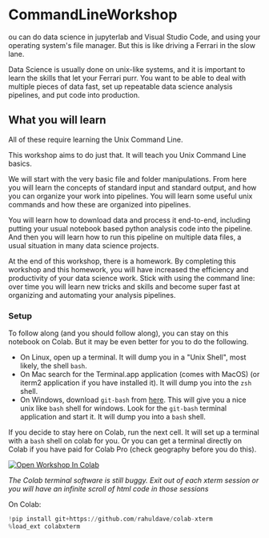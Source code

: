 # CommandLineWorkshop

ou can do data science in jupyterlab and Visual Studio Code, and using your operating system's file manager. But this is like driving a Ferrari in the slow lane.

Data Science is usually done on unix-like systems, and it is important to learn the skills that let your Ferrari purr. You want to be able to deal with multiple pieces of data fast, set up repeatable data science analysis pipelines, and put code into production.

## What you will learn

All of these require learning the Unix Command Line.

This workshop aims to do just that. It will teach you Unix Command Line basics. 

We will start with the very basic file and folder manipulations. From here you will learn the concepts of standard input and standard output, and how you can organize your work into pipelines. You will learn some useful unix commands and how these are organized into pipelines.

You will learn how to download data and process it end-to-end, including putting your usual notebook based python analysis code into the pipeline. And then you will learn how to run this pipeline on multiple data files, a usual situation in many data science projects.

At the end of this workshop, there is a homework. By completing this workshop and this homework, you will have increased the efficiency and productivity of your data science work. Stick with using the command line: over time you will learn new tricks and skills and become super fast at organizing and automating your analysis pipelines.

### Setup

To follow along (and you should follow along), you can stay on this notebook on Colab. But it may be even better for you to do the following.

- On Linux, open up a terminal. It will dump you in a "Unix Shell", most likely, the shell `bash`.
- On Mac search for the Terminal.app application (comes with MacOS) (or iterm2 application if you have installed it). It will dump you into the `zsh` shell.
- On Windows, download `git-bash` from [here](https://gitforwindows.org). This will give you a nice unix like `bash` shell for windows. Look for the `git-bash` terminal application and start it. It will dump you into a `bash` shell.

If you decide to stay here on Colab, run the next cell. It will set up a terminal with a `bash` shell on colab for you. Or you can get a terminal directly on Colab if you have paid for Colab Pro (check geography before you do this).

[![Open Workshop In Colab](https://colab.research.google.com/assets/colab-badge.svg)](https://colab.research.google.com/github/univai-ghf/CommandLineWorkshop/blob/main/LearningTheCommandLine.ipynb)

*The Colab terminal software is still buggy. Exit out of each xterm session or you will have an infinite scroll of html code in those sessions*

On Colab:

```python
!pip install git+https://github.com/rahuldave/colab-xterm
%load_ext colabxterm
```